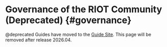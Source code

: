 Governance of the RIOT Community (Deprecated)                                    {#governance}
================================

@deprecated Guides have moved to the [Guide Site](https://guide.riot-os.org/general/governance/).
This page will be removed after release 2026.04.
